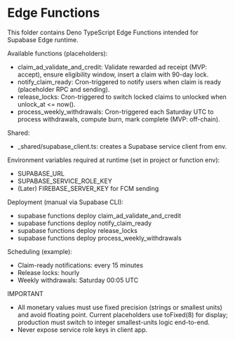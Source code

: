 # Edge Functions

This folder contains Deno TypeScript Edge Functions intended for Supabase Edge runtime.

Available functions (placeholders):
- claim_ad_validate_and_credit: Validate rewarded ad receipt (MVP: accept), ensure eligibility window, insert a claim with 90-day lock.
- notify_claim_ready: Cron-triggered to notify users when claim is ready (placeholder RPC and sending).
- release_locks: Cron-triggered to switch locked claims to unlocked when unlock_at <= now().
- process_weekly_withdrawals: Cron-triggered each Saturday UTC to process withdrawals, compute burn, mark complete (MVP: off-chain).

Shared:
- _shared/supabase_client.ts: creates a Supabase service client from env.

Environment variables required at runtime (set in project or function env):
- SUPABASE_URL
- SUPABASE_SERVICE_ROLE_KEY
- (Later) FIREBASE_SERVER_KEY for FCM sending

Deployment (manual via Supabase CLI):
- supabase functions deploy claim_ad_validate_and_credit
- supabase functions deploy notify_claim_ready
- supabase functions deploy release_locks
- supabase functions deploy process_weekly_withdrawals

Scheduling (example):
- Claim-ready notifications: every 15 minutes
- Release locks: hourly
- Weekly withdrawals: Saturday 00:05 UTC

IMPORTANT
- All monetary values must use fixed precision (strings or smallest units) and avoid floating point. Current placeholders use toFixed(8) for display; production must switch to integer smallest-units logic end-to-end.
- Never expose service role keys in client app.
